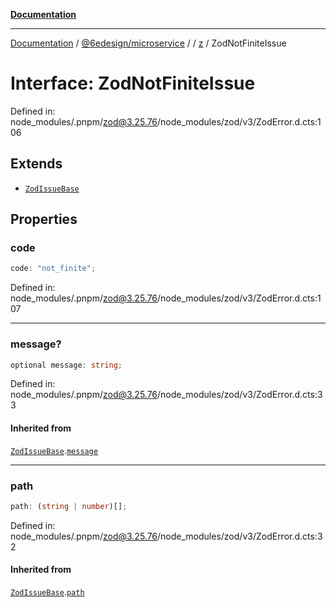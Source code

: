 [**Documentation**](../../../../../README.md)

***

[Documentation](../../../../../README.md) / [@6edesign/microservice](../../../README.md) / [](../../../README.md) / [z](../README.md) / ZodNotFiniteIssue

# Interface: ZodNotFiniteIssue

Defined in: node\_modules/.pnpm/zod@3.25.76/node\_modules/zod/v3/ZodError.d.cts:106

## Extends

- [`ZodIssueBase`](../type-aliases/ZodIssueBase.md)

## Properties

### code

```ts
code: "not_finite";
```

Defined in: node\_modules/.pnpm/zod@3.25.76/node\_modules/zod/v3/ZodError.d.cts:107

***

### message?

```ts
optional message: string;
```

Defined in: node\_modules/.pnpm/zod@3.25.76/node\_modules/zod/v3/ZodError.d.cts:33

#### Inherited from

[`ZodIssueBase`](../type-aliases/ZodIssueBase.md).[`message`](../type-aliases/ZodIssueBase.md#message)

***

### path

```ts
path: (string | number)[];
```

Defined in: node\_modules/.pnpm/zod@3.25.76/node\_modules/zod/v3/ZodError.d.cts:32

#### Inherited from

[`ZodIssueBase`](../type-aliases/ZodIssueBase.md).[`path`](../type-aliases/ZodIssueBase.md#path)
